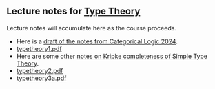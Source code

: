 ## Lecture notes for [Type Theory](/typetheory/)

Lecture notes will accumulate here as the course proceeds.

- Here is a [draft of the notes from Categorical Logic 2024](catlog2024.pdf).
- [typetheory1.pdf](typetheory1.pdf)
- Here are some other [notes on Kripke completeness of Simple Type Theory](KripkeSTT.pdf).
- [typetheory2.pdf](typetheory2.pdf)
- [typetheory3a.pdf](typetheory3a.pdf)
<!--
-->

